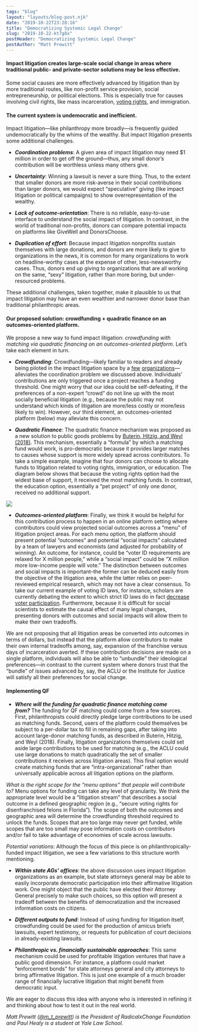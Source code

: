 ```yaml
---
tags: "blog"
layout: "layouts/blog-post.njk"
date: "2019-10-22T23:28:16"
title: "Democratizing Systemic Legal Change"
slug: "2019-10-22-kt7g8x"
postHeader: "Democratizing Systemic Legal Change"
postAuthor: "Matt Prewitt"
---
```

#### Impact litigation creates large-scale social change in areas where traditional public- and private-sector solutions may be less effective.

Some social causes are more effectively advanced by litigation than by more traditional routes, like non-profit service provision, social entrepreneurship, or political elections. This is especially true for causes involving civil rights, like mass incarceration, [voting rights](https://www.brennancenter.org/our-work/research-reports/state-voting-rights-litigation-march-2019), and immigration.

#### The current system is undemocratic and inefficient.

Impact litigation—like philanthropy more broadly—is frequently guided undemocratically by the whims of the wealthy. But impact litigation presents some additional challenges.

*   **_Coordination problems_**: A given area of impact litigation may need $1 million in order to get off the ground—thus, any small donor’s contribution will be worthless unless many others give.
    
*   **_Uncertainty_**: Winning a lawsuit is never a sure thing. Thus, to the extent that smaller donors are more risk-averse in their social contributions than larger donors, we would expect “speculative” giving (like impact litigation or political campaigns) to show overrepresentation of the wealthy.
    
*   **_Lack of outcome-orientation_**: There is no reliable, easy-to-use interface to understand the social impact of litigation. In contrast, in the world of traditional non-profits, donors can compare potential impacts on platforms like GiveWell and DonorsChoose.
    
*   **_Duplication of effort_**: Because impact litigation nonprofits sustain themselves with large donations, and donors are more likely to give to organizations in the news, it is common for many organizations to work on headline-worthy cases at the expense of other, less-newsworthy cases. Thus, donors end up giving to organizations that are all working on the same, “sexy” litigation, rather than more boring, but under-resourced problems.
    

These additional challenges, taken together, make it plausible to us that impact litigation may have an even wealthier and narrower donor base than traditional philanthropic areas.

#### Our proposed solution: crowdfunding + quadratic finance on an outcomes-oriented platform.

We propose a new way to fund impact litigation: _crowdfunding with matching via quadratic financing on an outcomes-oriented platform_. Let’s take each element in turn.

*   **_Crowdfunding_**: Crowdfunding—likely familiar to readers and already being piloted in the impact litigation space by a [few](https://www.crowdjustice.com/) [organizations](https://lawdigitalcommons.bc.edu/bclr/vol59/iss4/5/)—alleviates the coordination problem we discussed above. Individuals’ contributions are only triggered once a project reaches a funding threshold. One might worry that our idea could be self-defeating, if the preferences of a non-expert “crowd” do not line up with the most socially beneficial litigation (e.g., because the public may not understand which kinds of litigation are more/less costly or more/less likely to win). However, our third element, an outcomes-oriented platform (below) may alleviate this concern.
    
*   **_Quadratic Finance_**: The quadratic finance mechanism was proposed as a new solution to public goods problems by [Buterin, Hitzig, and Weyl (2018)](https://papers.ssrn.com/sol3/papers.cfm?abstract_id=3243656). This mechanism, essentially a “formula” by which a matching fund would work, is pro-democratic because it provides larger matches to causes whose support is more widely spread across contributors. To take a simple example, imagine that four donors can choose to allocate funds to litigation related to voting rights, immigration, or education. The diagram below shows that because the voting rights option had the widest base of support, it received the most matching funds. In contrast, the education option, essentially a “pet project” of only one donor, received no additional support.
    

[![](https://i.postimg.cc/151vHYyw/Screenshot-2019-10-22-at-12-14-20-pm.png)](https://postimg.cc/rzgGyj0w)

*   **_Outcomes-oriented platform_**: Finally, we think it would be helpful for this contribution process to happen in an online platform setting where contributors could view projected social outcomes across a “menu” of litigation project areas. For each menu option, the platform should present potential “outcomes” and potential “social impacts” calculated by a team of lawyers and economists (and adjusted for probability of winning). An outcome, for instance, could be “voter ID requirements are relaxed for X million people,” while a “social impact” could be “X million more low-income people will vote.” The distinction between outcomes and social impacts is important–the former can be deduced easily from the objective of the litigation area, while the latter relies on peer-reviewed empirical research, which may not have a clear consensus. To take our current example of voting ID laws, for instance, scholars are currently debating the extent to which strict ID laws do in fact [decrease voter participation](https://www.nber.org/papers/w25522). Furthermore, because it is difficult for social scientists to estimate the causal effect of many legal changes, presenting donors with outcomes and social impacts will allow them to make their own tradeoffs.

We are not proposing that all litigation areas be converted into outcomes in terms of dollars, but instead that the platform allow contributors to make their own internal tradeoffs among, say, expansion of the franchise versus days of incarceration averted. If these contribution decisions are made on a single platform, individuals will also be able to “unbundle” their ideological preferences—in contrast to the current system where donors trust that the “bundle” of issues advanced by, say, the ACLU or the Institute for Justice will satisfy all their preferences for social change.

#### Implementing QF

*   **_Where will the funding for quadratic finance matching come from?_** The funding for QF matching could come from a few sources. First, philanthropists could directly pledge large contributions to be used as matching funds. Second, users of the platform could themselves be subject to a per-dollar tax to fill in remaining gaps, after taking into account large-donor matching funds, as described in Buterin, Hitzig, and Weyl (2018). Finally, litigation organizations themselves could set aside large contributions to be used for matching (e.g., the ACLU could use large donations to match quadratically the set of smaller contributions it receives across litigation areas). This final option would create matching funds that are “intra-organizational” rather than universally applicable across all litigation options on the platform.

_What is the right scope for the “menu options” that people will contribute to?_ Menu options for funding can take any level of granularity. We think the appropriate level would be a “litigation stream” that describes a social outcome in a defined geographic region (e.g., “secure voting rights for disenfranchised felons in Florida”). The scope of both the outcomes and geographic area will determine the crowdfunding threshold required to unlock the funds. Scopes that are too large may never get funded, while scopes that are too small may pose information costs on contributors and/or fail to take advantage of economies of scale across lawsuits.

_Potential variations_: Although the focus of this piece is on philanthropically-funded impact litigation, we see a few variations to this structure worth mentioning.

*   **_Within state AGs’ offices_**: the above discussion uses impact litigation organizations as an example, but state attorneys general may be able to easily incorporate democratic participation into their affirmative litigation work. One might object that the public have elected their Attorney General precisely to make such choices, so this option will present a tradeoff between the benefits of democratization and the increased information costs on citizens.
    
*   **_Different outputs to fund_**: Instead of using funding for litigation itself, crowdfunding could be used for the production of amicus briefs lawsuits, expert testimony, or requests for publication of court decisions in already-existing lawsuits.
    
*   **_Philanthropic vs. financially sustainable approaches_**: This same mechanism could be used for profitable litigation ventures that have a public good dimension. For instance, a platform could market “enforcement bonds” for state attorneys general and city attorneys to bring affirmative litigation. This is just one example of a much broader range of financially lucrative litigation that might benefit from democratic input.
    

We are eager to discuss this idea with anyone who is interested in refining it and thinking about how to test it out in the real world.

_Matt Prewitt ([@m\_t\_prewitt](https://twitter.com/m_t_prewitt)) is the President of RadicalxChange Foundation and Paul Healy is a student at Yale Law School._
